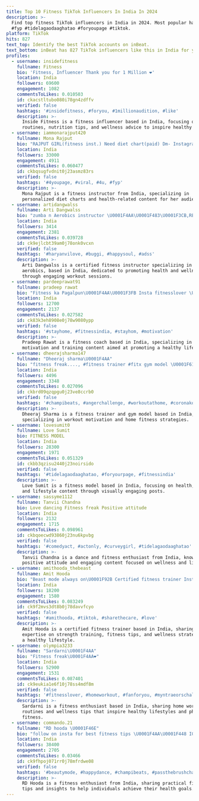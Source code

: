 ```yaml
---
title: Top 10 Fitness TikTok Influencers In India In 2024
description: >-
  Find top fitness TikTok influencers in India in 2024. Most popular hashtags:
  #fyp #tidelagaodaaghatao #foryoupage #tiktok.
platform: TikTok
hits: 827
text_top: Identify the best TikTok accounts on inBeat.
text_bottom: inBeat has 827 TikTok influencers like this in India for you to connect with.
profiles:
  - username: insidefitness
    fullname: Fitness
    bio: 'Fitness, Influencer Thank you for 1 Million ❤️'
    location: India
    followers: 69600
    engagement: 1082
    commentsToLikes: 0.010503
    id: ckacstltubo080i78gn4zdffv
    verified: false
    hashtags: '#insidefitness, #foryou, #1millionaudition, #like'
    description: >-
      Inside Fitness is a fitness influencer based in India, focusing on workout
      routines, nutrition tips, and wellness advice to inspire healthy living.
  - username: iammonarajput420
    fullname: Mona Rajput
    bio: "RAJPUT GIRL(fitness inst.) Need diet chart(paid) Dm- Instagram\U0001F918 #Jerksstayaway"
    location: India
    followers: 33000
    engagement: 4911
    commentsToLikes: 0.060477
    id: ckbqsugfvdnit0j23asmz83rs
    verified: false
    hashtags: '#4youpage, #viral, #4u, #fyp'
    description: >-
      Mona Rajput is a fitness instructor from India, specializing in
      personalized diet charts and health-related content for her audience.
  - username: artidangwalss
    fullname: Arti Dangwalss
    bio: "zumba n Aerobics instructor \U0001F4AA\U0001F483\U0001F3CB️,REEBOK certified fitness instructor"
    location: India
    followers: 3414
    engagement: 2381
    commentsToLikes: 0.039728
    id: ck9ejlcbt39am0j78onk0vcxn
    verified: false
    hashtags: '#haryanvilove, #buggi, #happysoul, #adss'
    description: >-
      Arti Dangwalss is a certified fitness instructor specializing in Zumba and
      aerobics, based in India, dedicated to promoting health and wellness
      through engaging workout sessions.
  - username: pardeeprawat91
    fullname: pradeep rawat
    bio: "Fitness ka Pagalpun\U0001F4AA\U0001F3FB Insta fitnesslover \U0001F4AA\U0001F3FB Fitness coach Love only\U0001F449Phadi"
    location: India
    followers: 12700
    engagement: 2137
    commentsToLikes: 0.027582
    id: ck83k3eh8908e0j78w9080ypp
    verified: false
    hashtags: '#stayhome, #fitnessindia, #stayhom, #motivation'
    description: >-
      Pradeep Rawat is a fitness coach based in India, specializing in fitness
      motivation and training content aimed at promoting a healthy lifestyle.
  - username: dheerajsharma147
    fullname: "Dheeraj sharma\U0001F4AA"
    bio: "fitness freak...., #fitness trainer #fitx gym model \U0001F618 #motivator"
    location: India
    followers: 4496
    engagement: 3348
    commentsToLikes: 0.027096
    id: ckbrd09qzqpgu0j23ve8ccrb0
    verified: false
    hashtags: '#champibeats, #angerchallenge, #workoutathome, #coronakoharanahai'
    description: >-
      Dheeraj Sharma is a fitness trainer and gym model based in India,
      specializing in workout motivation and home fitness strategies.
  - username: lovesumit0
    fullname: Love Sumit
    bio: FITNESS MODEL
    location: India
    followers: 28300
    engagement: 1971
    commentsToLikes: 0.051329
    id: ckbb3qzisu2440j23noirsido
    verified: false
    hashtags: '#tidelagaodaaghatao, #foryourpage, #fitnessindia'
    description: >-
      Love Sumit is a fitness model based in India, focusing on health, fitness,
      and lifestyle content through visually engaging posts.
  - username: sassyme1112
    fullname: Tanvii Chandna
    bio: Love dancing Fitness freak Positive attitude
    location: India
    followers: 2132
    engagement: 1715
    commentsToLikes: 0.098961
    id: ckbqoecwd93860j23nu6kpvbg
    verified: false
    hashtags: '#comedyact, #actonly, #curveygirl, #tidelagaodaaghatao'
    description: >-
      Tanvii Chandna is a dance and fitness enthusiast from India, known for her
      positive attitude and engaging content focused on wellness and lifestyle.
  - username: amithooda_thebeast
    fullname: Amit Hooda
    bio: "Beast mode always on\U0001F92B Certified fitness trainer Insta: Beast_007_mode"
    location: India
    followers: 18200
    engagement: 1580
    commentsToLikes: 0.083249
    id: ck9f2mvs3dt8b0j78davvfcyo
    verified: false
    hashtags: '#amithooda, #tiktok, #sharethecare, #love'
    description: >-
      Amit Hooda is a certified fitness trainer based in India, sharing
      expertise on strength training, fitness tips, and wellness strategies for
      a healthy lifestyle.
  - username: olympia3233
    fullname: "Sardarni\U0001F4AA"
    bio: "Fitness freak\U0001F4AA❤️"
    location: India
    followers: 52900
    engagement: 1531
    commentsToLikes: 0.087401
    id: ck9eukia1e6f10j78ss4mdf8m
    verified: false
    hashtags: '#fitnesslover, #homeworkout, #fanforyou, #myntraeorschallenge'
    description: >-
      Sardarni is a fitness enthusiast based in India, sharing home workout
      routines and wellness tips that inspire healthy lifestyles and physical
      fitness.
  - username: commando.21
    fullname: "RD hooda \U0001F46E"
    bio: "follow on insta for best fitness tips \U0001F4AA\U0001F448 IG:- cammando_07 IG: @vashisthfitness"
    location: India
    followers: 38400
    engagement: 2705
    commentsToLikes: 0.03466
    id: ck9fhpoj071rr0j78mfrdwe08
    verified: false
    hashtags: '#beautymode, #happydance, #champibeats, #passthebrushchallenge'
    description: >-
      RD Hooda is a fitness enthusiast from India, sharing practical fitness
      tips and insights to help individuals achieve their health goals.
---
```


